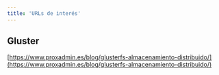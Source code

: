 ```yaml
---
title: 'URLs de interés'
---
```


## Gluster
[https://www.proxadmin.es/blog/glusterfs-almacenamiento-distribuido/](https://www.proxadmin.es/blog/glusterfs-almacenamiento-distribuido/)